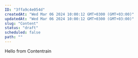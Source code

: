 ```yaml
---
ID: "3ffa9c4e054d"
createdAt: "Wed Mar 06 2024 10:00:12 GMT+0300 (GMT+03:00)"
updatedAt: "Wed Mar 06 2024 10:00:12 GMT+0300 (GMT+03:00)"
slug: "Content"
status: "draft"
scheduled: false
path: ""
---
```

Hello from Contentrain